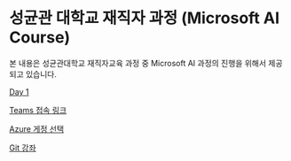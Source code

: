 # 성균관 대학교 재직자 과정 (Microsoft AI Course)

 본 내용은 성균관대학교 재직자교육 과정 중 Microsoft AI 과정의 진행을 위해서 제공되고 있습니다. 

[Day 1](/Day%201/README.md)

[Teams 접속 링크](https://teams.microsoft.com/l/meetup-join/19%3ameeting_NDI2OWZkNmUtZmJhNi00MmIzLWIyYjItYjRhMWI4Zjc2MWI4%40thread.v2/0?context=%7b%22Tid%22%3a%2236f6edbe-3915-4bb5-a44e-429a8c49f163%22%2c%22Oid%22%3a%22ba41c978-b721-4839-99a8-16fa0ce48d55%22%7d)

[Azure 게정 선택](https://1drv.ms/x/c/e04dc3bec3161f8b/EZPD2jN3fwZAql1JHRm44o4BgzxkTYFXOLwReilMwSyHWw?e=W6eFCD)

[Git 강좌](https://youtu.be/JZJQ4_8XoPM?si=ky9eAUo3x39qWWpr)